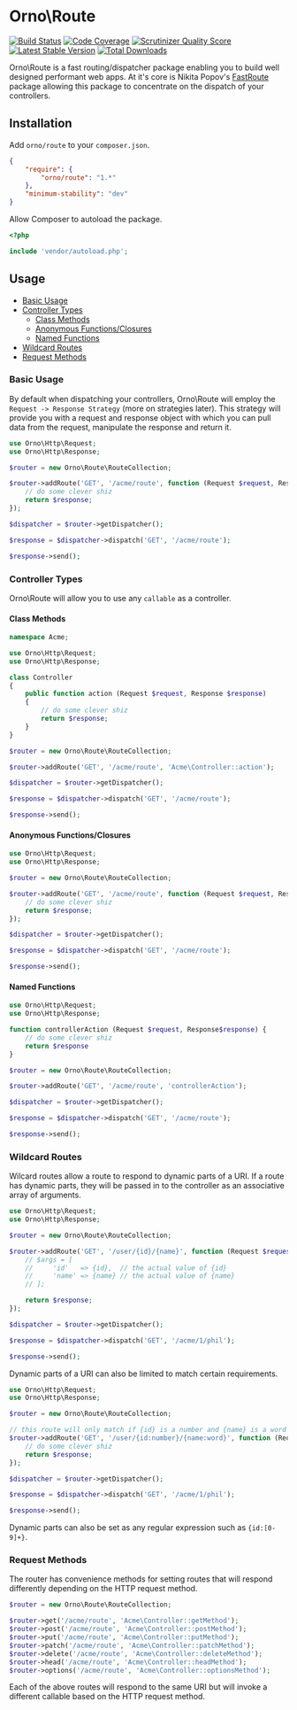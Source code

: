 # Orno\Route

[![Build Status](https://travis-ci.org/orno/route.png?branch=master)](https://travis-ci.org/orno/route)
[![Code Coverage](https://scrutinizer-ci.com/g/orno/route/badges/coverage.png?s=79362898649cdc823bebfc309db57306debb3673)](https://scrutinizer-ci.com/g/orno/route/)
[![Scrutinizer Quality Score](https://scrutinizer-ci.com/g/orno/route/badges/quality-score.png?s=a11cf213102e6a0c37b81ce60401ecf2a9555a51)](https://scrutinizer-ci.com/g/orno/route/)
[![Latest Stable Version](https://poser.pugx.org/orno/route/v/stable.png)](https://packagist.org/packages/orno/route)
[![Total Downloads](https://poser.pugx.org/orno/route/downloads.png)](https://packagist.org/packages/orno/route)

Orno\Route is a fast routing/dispatcher package enabling you to build well designed performant web apps. At it's core is Nikita Popov's [FastRoute](https://github.com/nikic/FastRoute) package allowing this package to concentrate on the dispatch of your controllers.

## Installation

Add `orno/route` to your `composer.json`.

```json
{
    "require": {
        "orno/route": "1.*"
    },
    "minimum-stability": "dev"
}
```

Allow Composer to autoload the package.

```php
<?php

include 'vendor/autoload.php';
```

## Usage

- [Basic Usage](#basic-usage)
- [Controller Types](#controller-types)
    - [Class Methods](#class-methods)
    - [Anonymous Functions/Closures](#anonymous-functionsclosures)
    - [Named Functions](#name-functions)
- [Wildcard Routes](#wildcard-routes)
- [Request Methods](#request-methods)

### Basic Usage

By default when dispatching your controllers, Orno\Route will employ the `Request -> Response Strategy` (more on strategies later). This strategy will provide you with a request and response object with which you can pull data from the request, manipulate the response and return it.

```php
use Orno\Http\Request;
use Orno\Http\Response;

$router = new Orno\Route\RouteCollection;

$router->addRoute('GET', '/acme/route', function (Request $request, Response $response) {
    // do some clever shiz
    return $response;
});

$dispatcher = $router->getDispatcher();

$response = $dispatcher->dispatch('GET', '/acme/route');

$response->send();
```

### Controller Types

Orno\Route will allow you to use any `callable` as a controller.

#### Class Methods

```php
namespace Acme;

use Orno\Http\Request;
use Orno\Http\Response;

class Controller
{
    public function action (Request $request, Response $response)
    {
        // do some clever shiz
        return $response;
    }
}
```

```php
$router = new Orno\Route\RouteCollection;

$router->addRoute('GET', '/acme/route', 'Acme\Controller::action');

$dispatcher = $router->getDispatcher();

$response = $dispatcher->dispatch('GET', '/acme/route');

$response->send();
```

#### Anonymous Functions/Closures

```php
use Orno\Http\Request;
use Orno\Http\Response;

$router = new Orno\Route\RouteCollection;

$router->addRoute('GET', '/acme/route', function (Request $request, Response $response) {
    // do some clever shiz
    return $response;
});

$dispatcher = $router->getDispatcher();

$response = $dispatcher->dispatch('GET', '/acme/route');

$response->send();
```

#### Named Functions

```php
use Orno\Http\Request;
use Orno\Http\Response;

function controllerAction (Request $request, Response$response) {
    // do some clever shiz
    return $response
}

$router = new Orno\Route\RouteCollection;

$router->addRoute('GET', '/acme/route', 'controllerAction');

$dispatcher = $router->getDispatcher();

$response = $dispatcher->dispatch('GET', '/acme/route');

$response->send();
```

### Wildcard Routes

Wilcard routes allow a route to respond to dynamic parts of a URI. If a route has dynamic parts, they will be passed in to the controller as an associative array of arguments.

```php
use Orno\Http\Request;
use Orno\Http\Response;

$router = new Orno\Route\RouteCollection;

$router->addRoute('GET', '/user/{id}/{name}', function (Request $request, Response $response, array $args) {
    // $args = [
    //     'id'   => {id},  // the actual value of {id}
    //     'name' => {name} // the actual value of {name}
    // ];

    return $response;
});

$dispatcher = $router->getDispatcher();

$response = $dispatcher->dispatch('GET', '/acme/1/phil');

$response->send();
```

Dynamic parts of a URI can also be limited to match certain requirements.

```php
use Orno\Http\Request;
use Orno\Http\Response;

$router = new Orno\Route\RouteCollection;

// this route will only match if {id} is a number and {name} is a word
$router->addRoute('GET', '/user/{id:number}/{name:word}', function (Request $request, Response $response, array $args) {
    // do some clever shiz
    return $response;
});

$dispatcher = $router->getDispatcher();

$response = $dispatcher->dispatch('GET', '/acme/1/phil');

$response->send();
```

Dynamic parts can also be set as any regular expression such as `{id:[0-9]+}`.

### Request Methods

The router has convenience methods for setting routes that will respond differently depending on the HTTP request method.

```php
$router = new Orno\Route\RouteCollection;

$router->get('/acme/route', 'Acme\Controller::getMethod');
$router->post('/acme/route', 'Acme\Controller::postMethod');
$router->put('/acme/route', 'Acme\Controller::putMethod');
$router->patch('/acme/route', 'Acme\Controller::patchMethod');
$router->delete('/acme/route', 'Acme\Controller::deleteMethod');
$router->head('/acme/route', 'Acme\Controller::headMethod');
$router->options('/acme/route', 'Acme\Controller::optionsMethod');
```

Each of the above routes will respond to the same URI but will invoke a different callable based on the HTTP request method.

